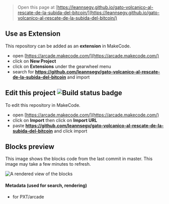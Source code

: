  


> Open this page at [https://leannsegv.github.io/gato-volcanico-al-rescate-de-la-subida-del-bitcoin/](https://leannsegv.github.io/gato-volcanico-al-rescate-de-la-subida-del-bitcoin/)

## Use as Extension

This repository can be added as an **extension** in MakeCode.

* open [https://arcade.makecode.com/](https://arcade.makecode.com/)
* click on **New Project**
* click on **Extensions** under the gearwheel menu
* search for **https://github.com/leannsegv/gato-volcanico-al-rescate-de-la-subida-del-bitcoin** and import

## Edit this project ![Build status badge](https://github.com/leannsegv/gato-volcanico-al-rescate-de-la-subida-del-bitcoin/workflows/MakeCode/badge.svg)

To edit this repository in MakeCode.

* open [https://arcade.makecode.com/](https://arcade.makecode.com/)
* click on **Import** then click on **Import URL**
* paste **https://github.com/leannsegv/gato-volcanico-al-rescate-de-la-subida-del-bitcoin** and click import

## Blocks preview

This image shows the blocks code from the last commit in master.
This image may take a few minutes to refresh.

![A rendered view of the blocks](https://github.com/leannsegv/gato-volcanico-al-rescate-de-la-subida-del-bitcoin/raw/master/.github/makecode/blocks.png)

#### Metadata (used for search, rendering)

* for PXT/arcade
<script src="https://makecode.com/gh-pages-embed.js"></script><script>makeCodeRender("{{ site.makecode.home_url }}", "{{ site.github.owner_name }}/{{ site.github.repository_name }}");</script>
